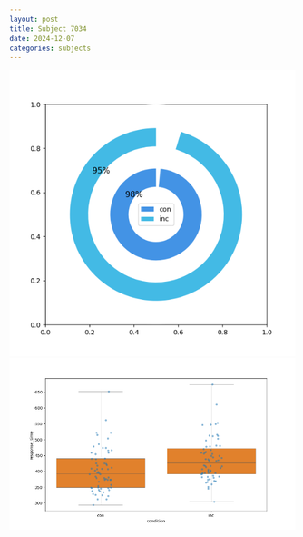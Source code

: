 ```yaml
---
layout: post
title: Subject 7034
date: 2024-12-07
categories: subjects
---
```


![](data/7034/run-3/7034_accuracy_by_condition.png)
![](data/7034/run-3/7034_rt.png)
